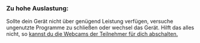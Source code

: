 ### Zu hohe Auslastung:
Sollte dein Gerät nicht über genügend Leistung verfügen, versuche ungenutzte Programme zu schließen oder wechsel das Gerät. Hilft das alles nicht, so [kannst du die Webcams der Teilnehmer für dich abschalten.](disable_video.md)


